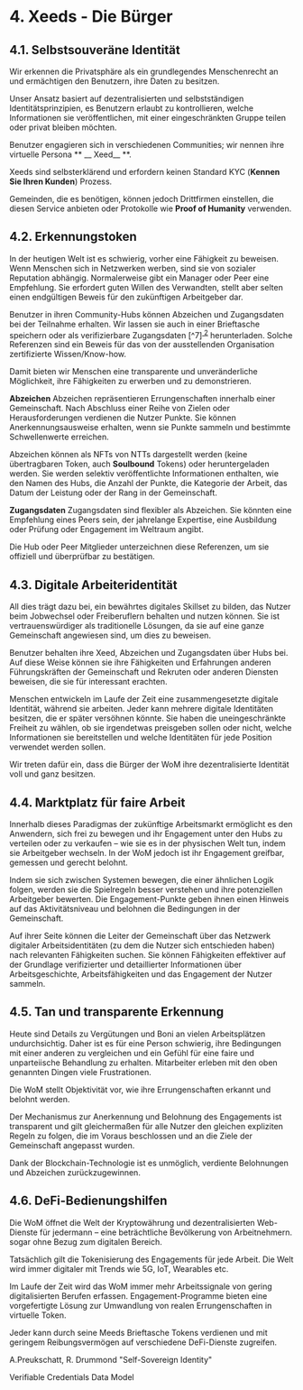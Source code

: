 # 4. Xeeds - Die Bürger

## 4.1. Selbstsouveräne Identität

Wir erkennen die Privatsphäre als ein grundlegendes Menschenrecht an und ermächtigen den Benutzern, ihre Daten zu besitzen.

Unser Ansatz basiert auf dezentralisierten und selbstständigen Identitätsprinzipien, es Benutzern erlaubt zu kontrollieren, welche Informationen sie veröffentlichen, mit einer eingeschränkten Gruppe teilen oder privat bleiben möchten.

Benutzer engagieren sich in verschiedenen Communities; wir nennen ihre virtuelle Persona ** __ Xeed__ **.

Xeeds sind selbsterklärend und erfordern keinen Standard KYC (__Kennen Sie Ihren Kunden__) Prozess.

Gemeinden, die es benötigen, können jedoch Drittfirmen einstellen, die diesen Service anbieten oder Protokolle wie __Proof of Humanity__ verwenden.

## 4.2. Erkennungstoken

In der heutigen Welt ist es schwierig, vorher eine Fähigkeit zu beweisen. Wenn Menschen sich in Netzwerken werben, sind sie von sozialer Reputation abhängig. Normalerweise gibt ein Manager oder Peer eine Empfehlung. Sie erfordert guten Willen des Verwandten, stellt aber selten einen endgültigen Beweis für den zukünftigen Arbeitgeber dar.

Benutzer in ihren Community-Hubs können Abzeichen und Zugangsdaten bei der Teilnahme erhalten. Wir lassen sie auch in einer Brieftasche speichern oder als verifizierbare Zugangsdaten [^7]<sup id="fnref:8"><a href="#fn:8" class="footnote-ref"><a href="#fn:8" class="footnote-ref"> 2</a></sup> herunterladen. Solche Referenzen sind ein Beweis für das von der ausstellenden Organisation zertifizierte Wissen/Know-how.</p> 

<p spaces-before="0">
  Damit bieten wir Menschen eine transparente und unveränderliche Möglichkeit, ihre Fähigkeiten zu erwerben und zu demonstrieren.
</p>

<p spaces-before="0">
  <strong x-id="1">Abzeichen</strong> Abzeichen repräsentieren Errungenschaften innerhalb einer Gemeinschaft. Nach Abschluss einer Reihe von Zielen oder Herausforderungen verdienen die Nutzer Punkte. Sie können Anerkennungsausweise erhalten, wenn sie Punkte sammeln und bestimmte Schwellenwerte erreichen.
</p>

<p spaces-before="0">
  Abzeichen können als NFTs von NTTs dargestellt werden (keine übertragbaren Token, auch <strong x-id="2">Soulbound</strong> Tokens) oder heruntergeladen werden. Sie werden selektiv veröffentlichte Informationen enthalten, wie den Namen des Hubs, die Anzahl der Punkte, die Kategorie der Arbeit, das Datum der Leistung oder der Rang in der Gemeinschaft.
</p>

<p spaces-before="0">
  <strong x-id="1">Zugangsdaten</strong> Zugangsdaten sind flexibler als Abzeichen. Sie könnten eine Empfehlung eines Peers sein, der jahrelange Expertise, eine Ausbildung oder Prüfung oder Engagement im Weltraum angibt.
</p>

<p spaces-before="0">
  Die Hub oder Peer Mitglieder unterzeichnen diese Referenzen, um sie offiziell und überprüfbar zu bestätigen.
</p>

<h2 spaces-before="0">
  4.3. Digitale Arbeiteridentität
</h2>

<p spaces-before="0">
  All dies trägt dazu bei, ein bewährtes digitales Skillset zu bilden, das Nutzer beim Jobwechsel oder Freiberuflern behalten und nutzen können. Sie ist vertrauenswürdiger als traditionelle Lösungen, da sie auf eine ganze Gemeinschaft angewiesen sind, um dies zu beweisen.
</p>

<p spaces-before="0">
  Benutzer behalten ihre Xeed, Abzeichen und Zugangsdaten über Hubs bei. Auf diese Weise können sie ihre Fähigkeiten und Erfahrungen anderen Führungskräften der Gemeinschaft und Rekruten oder anderen Diensten beweisen, die sie für interessant erachten.
</p>

<p spaces-before="0">
  Menschen entwickeln im Laufe der Zeit eine zusammengesetzte digitale Identität, während sie arbeiten. Jeder kann mehrere digitale Identitäten besitzen, die er später versöhnen könnte. Sie haben die uneingeschränkte Freiheit zu wählen, ob sie irgendetwas preisgeben sollen oder nicht, welche Informationen sie bereitstellen und welche Identitäten für jede Position verwendet werden sollen.
</p>

<p spaces-before="0">
  Wir treten dafür ein, dass die Bürger der WoM ihre dezentralisierte Identität voll und ganz besitzen.
</p>

<h2 spaces-before="0">
  4.4. Marktplatz für faire Arbeit
</h2>

<p spaces-before="0">
  Innerhalb dieses Paradigmas der zukünftige Arbeitsmarkt ermöglicht es den Anwendern, sich frei zu bewegen und ihr Engagement unter den Hubs zu verteilen oder zu verkaufen – wie sie es in der physischen Welt tun, indem sie Arbeitgeber wechseln. In der WoM jedoch ist ihr Engagement greifbar, gemessen und gerecht belohnt.
</p>

<p spaces-before="0">
  Indem sie sich zwischen Systemen bewegen, die einer ähnlichen Logik folgen, werden sie die Spielregeln besser verstehen und ihre potenziellen Arbeitgeber bewerten. Die Engagement-Punkte geben ihnen einen Hinweis auf das Aktivitätsniveau und belohnen die Bedingungen in der Gemeinschaft.
</p>

<p spaces-before="0">
  Auf ihrer Seite können die Leiter der Gemeinschaft über das Netzwerk digitaler Arbeitsidentitäten (zu dem die Nutzer sich entschieden haben) nach relevanten Fähigkeiten suchen. Sie können Fähigkeiten effektiver auf der Grundlage verifizierter und detaillierter Informationen über Arbeitsgeschichte, Arbeitsfähigkeiten und das Engagement der Nutzer sammeln.
</p>

<h2 spaces-before="0">
  4.5. Tan<unk> und transparente Erkennung
</h2>

<p spaces-before="0">
  Heute sind Details zu Vergütungen und Boni an vielen Arbeitsplätzen undurchsichtig. Daher ist es für eine Person schwierig, ihre Bedingungen mit einer anderen zu vergleichen und ein Gefühl für eine faire und unparteiische Behandlung zu erhalten. Mitarbeiter erleben mit den oben genannten Dingen viele Frustrationen.
</p>

<p spaces-before="0">
  Die WoM stellt Objektivität vor, wie ihre Errungenschaften erkannt und belohnt werden.
</p>

<p spaces-before="0">
  Der Mechanismus zur Anerkennung und Belohnung des Engagements ist transparent und gilt gleichermaßen für alle Nutzer den gleichen expliziten Regeln zu folgen, die im Voraus beschlossen und an die Ziele der Gemeinschaft angepasst wurden.
</p>

<p spaces-before="0">
  Dank der Blockchain-Technologie ist es unmöglich, verdiente Belohnungen und Abzeichen zurückzugewinnen.
</p>

<h2 spaces-before="0">
  4.6. DeFi-Bedienungshilfen
</h2>

<p spaces-before="0">
  Die WoM öffnet die Welt der Kryptowährung und dezentralisierten Web-Dienste für jedermann – eine beträchtliche Bevölkerung von Arbeitnehmern. sogar ohne Bezug zum digitalen Bereich.
</p>

<p spaces-before="0">
  Tatsächlich gilt die Tokenisierung des Engagements für jede Arbeit. Die Welt wird immer digitaler mit Trends wie 5G, IoT, Wearables etc.
</p>

<p spaces-before="0">
  Im Laufe der Zeit wird das WoM immer mehr Arbeitssignale von gering digitalisierten Berufen erfassen. Engagement-Programme bieten eine vorgefertigte Lösung zur Umwandlung von realen Errungenschaften in virtuelle Token.
</p>

<p spaces-before="0">
  Jeder kann durch seine Meeds Brieftasche Tokens verdienen und mit geringem Reibungsvermögen auf verschiedene DeFi-Dienste zugreifen.
</p>

<footnotes>
  <fn name="7" spaces-before="0">
    <p spaces-before="0">
      A.Preukschatt, R. Drummond "Self-Sovereign Identity"
    </p>
  </fn>
  
  <fn name="8" spaces-before="0">
    <p spaces-before="0">
      Verifiable Credentials Data Model
    </p>
  </fn>
</footnotes>
